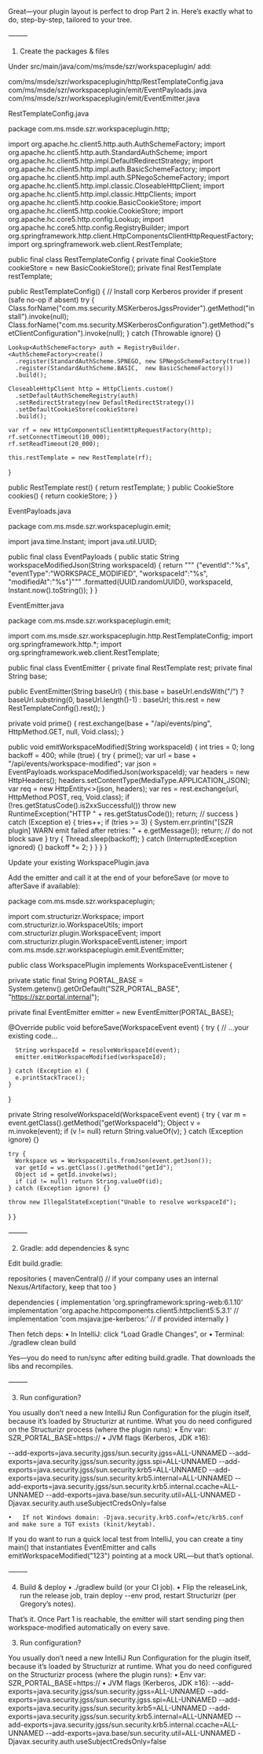 Great—your plugin layout is perfect to drop Part 2 in. Here’s exactly what to do, step-by-step, tailored to your tree.

⸻

1) Create the packages & files

Under src/main/java/com/ms/msde/szr/workspaceplugin/ add:

com/ms/msde/szr/workspaceplugin/http/RestTemplateConfig.java
com/ms/msde/szr/workspaceplugin/emit/EventPayloads.java
com/ms/msde/szr/workspaceplugin/emit/EventEmitter.java

RestTemplateConfig.java

package com.ms.msde.szr.workspaceplugin.http;

import org.apache.hc.client5.http.auth.AuthSchemeFactory;
import org.apache.hc.client5.http.auth.StandardAuthScheme;
import org.apache.hc.client5.http.impl.DefaultRedirectStrategy;
import org.apache.hc.client5.http.impl.auth.BasicSchemeFactory;
import org.apache.hc.client5.http.impl.auth.SPNegoSchemeFactory;
import org.apache.hc.client5.http.impl.classic.CloseableHttpClient;
import org.apache.hc.client5.http.impl.classic.HttpClients;
import org.apache.hc.client5.http.cookie.BasicCookieStore;
import org.apache.hc.client5.http.cookie.CookieStore;
import org.apache.hc.core5.http.config.Lookup;
import org.apache.hc.core5.http.config.RegistryBuilder;
import org.springframework.http.client.HttpComponentsClientHttpRequestFactory;
import org.springframework.web.client.RestTemplate;

public final class RestTemplateConfig {
  private final CookieStore cookieStore = new BasicCookieStore();
  private final RestTemplate restTemplate;

  public RestTemplateConfig() {
    // Install corp Kerberos provider if present (safe no-op if absent)
    try {
      Class.forName("com.ms.security.MSKerberosJgssProvider").getMethod("install").invoke(null);
      Class.forName("com.ms.security.MSKerberosConfiguration").getMethod("setClientConfiguration").invoke(null);
    } catch (Throwable ignore) {}

    Lookup<AuthSchemeFactory> auth = RegistryBuilder.<AuthSchemeFactory>create()
      .register(StandardAuthScheme.SPNEGO, new SPNegoSchemeFactory(true))
      .register(StandardAuthScheme.BASIC,  new BasicSchemeFactory())
      .build();

    CloseableHttpClient http = HttpClients.custom()
      .setDefaultAuthSchemeRegistry(auth)
      .setRedirectStrategy(new DefaultRedirectStrategy())
      .setDefaultCookieStore(cookieStore)
      .build();

    var rf = new HttpComponentsClientHttpRequestFactory(http);
    rf.setConnectTimeout(10_000);
    rf.setReadTimeout(20_000);

    this.restTemplate = new RestTemplate(rf);
  }

  public RestTemplate rest() { return restTemplate; }
  public CookieStore cookies() { return cookieStore; }
}

EventPayloads.java

package com.ms.msde.szr.workspaceplugin.emit;

import java.time.Instant;
import java.util.UUID;

public final class EventPayloads {
  public static String workspaceModifiedJson(String workspaceId) {
    return """
      {"eventId":"%s",
       "eventType":"WORKSPACE_MODIFIED",
       "workspaceId":"%s",
       "modifiedAt":"%s"}"""
      .formatted(UUID.randomUUID(), workspaceId, Instant.now().toString());
  }
}

EventEmitter.java

package com.ms.msde.szr.workspaceplugin.emit;

import com.ms.msde.szr.workspaceplugin.http.RestTemplateConfig;
import org.springframework.http.*;
import org.springframework.web.client.RestTemplate;

public final class EventEmitter {
  private final RestTemplate rest;
  private final String base;

  public EventEmitter(String baseUrl) {
    this.base = baseUrl.endsWith("/") ? baseUrl.substring(0, baseUrl.length()-1) : baseUrl;
    this.rest = new RestTemplateConfig().rest();
  }

  private void prime() {
    rest.exchange(base + "/api/events/ping", HttpMethod.GET, null, Void.class);
  }

  public void emitWorkspaceModified(String workspaceId) {
    int tries = 0; long backoff = 400;
    while (true) {
      try {
        prime();
        var url = base + "/api/events/workspace-modified";
        var json = EventPayloads.workspaceModifiedJson(workspaceId);
        var headers = new HttpHeaders(); headers.setContentType(MediaType.APPLICATION_JSON);
        var req = new HttpEntity<>(json, headers);
        var res = rest.exchange(url, HttpMethod.POST, req, Void.class);
        if (!res.getStatusCode().is2xxSuccessful())
          throw new RuntimeException("HTTP " + res.getStatusCode());
        return; // success
      } catch (Exception e) {
        tries++;
        if (tries >= 3) {
          System.err.println("[SZR plugin] WARN emit failed after retries: " + e.getMessage());
          return; // do not block save
        }
        try { Thread.sleep(backoff); } catch (InterruptedException ignored) {}
        backoff *= 2;
      }
    }
  }
}

Update your existing WorkspacePlugin.java

Add the emitter and call it at the end of your beforeSave (or move to afterSave if available):

package com.ms.msde.szr.workspaceplugin;

import com.structurizr.Workspace;
import com.structurizr.io.WorkspaceUtils;
import com.structurizr.plugin.WorkspaceEvent;
import com.structurizr.plugin.WorkspaceEventListener;
import com.ms.msde.szr.workspaceplugin.emit.EventEmitter;

public class WorkspacePlugin implements WorkspaceEventListener {

  private static final String PORTAL_BASE =
      System.getenv().getOrDefault("SZR_PORTAL_BASE", "https://szr.portal.internal");

  private final EventEmitter emitter = new EventEmitter(PORTAL_BASE);

  @Override
  public void beforeSave(WorkspaceEvent event) {
    try {
      // ...your existing code...

      String workspaceId = resolveWorkspaceId(event);
      emitter.emitWorkspaceModified(workspaceId);

    } catch (Exception e) {
      e.printStackTrace();
    }
  }

  private String resolveWorkspaceId(WorkspaceEvent event) {
    try {
      var m = event.getClass().getMethod("getWorkspaceId");
      Object v = m.invoke(event);
      if (v != null) return String.valueOf(v);
    } catch (Exception ignore) {}

    try {
      Workspace ws = WorkspaceUtils.fromJson(event.getJson());
      var getId = ws.getClass().getMethod("getId");
      Object id = getId.invoke(ws);
      if (id != null) return String.valueOf(id);
    } catch (Exception ignore) {}

    throw new IllegalStateException("Unable to resolve workspaceId");
  }
}


⸻

2) Gradle: add dependencies & sync

Edit build.gradle:

repositories {
    mavenCentral()
    // if your company uses an internal Nexus/Artifactory, keep that too
}

dependencies {
    implementation 'org.springframework:spring-web:6.1.10'
    implementation 'org.apache.httpcomponents.client5:httpclient5:5.3.1'
    // implementation 'com.msjava:jpe-kerberos:<version>' // if provided internally
}

Then fetch deps:
	•	In IntelliJ: click “Load Gradle Changes”, or
	•	Terminal: ./gradlew clean build

Yes—you do need to run/sync after editing build.gradle. That downloads the libs and recompiles.

⸻

3) Run configuration?

You usually don’t need a new IntelliJ Run Configuration for the plugin itself, because it’s loaded by Structurizr at runtime. What you do need configured on the Structurizr process (where the plugin runs):
	•	Env var: SZR_PORTAL_BASE=https://<your-portal-host>
	•	JVM flags (Kerberos, JDK ≥16):

--add-exports=java.security.jgss/sun.security.jgss=ALL-UNNAMED
--add-exports=java.security.jgss/sun.security.jgss.spi=ALL-UNNAMED
--add-exports=java.security.jgss/sun.security.krb5=ALL-UNNAMED
--add-exports=java.security.jgss/sun.security.krb5.internal=ALL-UNNAMED
--add-exports=java.security.jgss/sun.security.krb5.internal.ccache=ALL-UNNAMED
--add-exports=java.base/sun.security.util=ALL-UNNAMED
-Djavax.security.auth.useSubjectCredsOnly=false


	•	If not Windows domain: -Djava.security.krb5.conf=/etc/krb5.conf and make sure a TGT exists (kinit/keytab).

If you do want to run a quick local test from IntelliJ, you can create a tiny main() that instantiates EventEmitter and calls emitWorkspaceModified("123") pointing at a mock URL—but that’s optional.

⸻

4) Build & deploy
	•	./gradlew build (or your CI job).
	•	Flip the releaseLink, run the release job, train deploy --env prod, restart Structurizr (per Gregory’s notes).

That’s it. Once Part 1 is reachable, the emitter will start sending ping then workspace-modified automatically on every save.

3) Run configuration?

You usually don’t need a new IntelliJ Run Configuration for the plugin itself, because it’s loaded by Structurizr at runtime. What you do need configured on the Structurizr process (where the plugin runs):
	•	Env var: SZR_PORTAL_BASE=https://<your-portal-host>
	•	JVM flags (Kerberos, JDK ≥16):
--add-exports=java.security.jgss/sun.security.jgss=ALL-UNNAMED
--add-exports=java.security.jgss/sun.security.jgss.spi=ALL-UNNAMED
--add-exports=java.security.jgss/sun.security.krb5=ALL-UNNAMED
--add-exports=java.security.jgss/sun.security.krb5.internal=ALL-UNNAMED
--add-exports=java.security.jgss/sun.security.krb5.internal.ccache=ALL-UNNAMED
--add-exports=java.base/sun.security.util=ALL-UNNAMED
-Djavax.security.auth.useSubjectCredsOnly=false